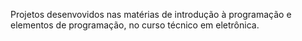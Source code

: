 Projetos desenvovidos nas matérias de introdução à programação e elementos de programação, no curso técnico em eletrônica.
